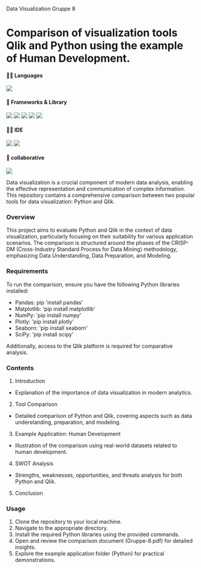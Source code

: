Data Visualization
Gruppe 8

# Comparison of visualization tools Qlik and Python using the example of Human Development.

#### 👩‍💻 Languages
<p align="left">
  <img src="https://img.shields.io/badge/python-3776AB?&style=for-the-badge&logo=python&logoColor=white"/>
</p>

#### 🚀 Frameworks & Library
<p align="left">
  <img src="https://img.shields.io/badge/Jupyter-F37626.svg?&style=for-the-badge&logo=Jupyter&logoColor=white"/>
  <img src="https://img.shields.io/badge/pandas-150458?style=for-the-badge&logo=pandas&logoColor=white"/>
  <img src="https://img.shields.io/badge/matplotlib-11557c?style=for-the-badge"/>
  <img src="https://img.shields.io/badge/Plotly-239120?style=for-the-badge&logo=plotly&logoColor=white"/>
  <img src="https://img.shields.io/badge/numpy-013243?style=for-the-badge&logo=numpy&logoColor=white"/>
</p>

#### 👩‍💻 IDE
<p align="left">
  <img src="https://img.shields.io/badge/Visual_Studio_Code-0078D4?style=for-the-badge&logo=visual%20studio%20code&logoColor=white"/>
  <img src="https://img.shields.io/badge/PyCharm-000000.svg?&style=for-the-badge&logo=PyCharm&logoColor=white"/>
</p>

#### 🤜 collaborative
<p align="left">
  <img src="https://img.shields.io/badge/Miro-F7C922?style=for-the-badge&logo=Miro&logoColor=050036"/>
</p>


Data visualization is a crucial component of modern data analysis, enabling the effective representation and communication of complex information. This repository contains a comprehensive comparison between two popular tools for data visualization: Python and Qlik.

### Overview

This project aims to evaluate Python and Qlik in the context of data visualization, particularly focusing on their suitability for various application scenarios. The comparison is structured around the phases of the CRISP-DM (Cross-Industry Standard Process for Data Mining) methodology, emphasizing Data Understanding, Data Preparation, and Modeling.

### Requirements

To run the comparison, ensure you have the following Python libraries installed:

- Pandas: pip 'install pandas'
- Matplotlib: 'pip install matplotlib'
- NumPy: 'pip install numpy'
- Plotly: 'pip install plotly'
- Seaborn: 'pip install seaborn'
- SciPy: 'pip install scipy'

Additionally, access to the Qlik platform is required for comparative analysis.

### Contents

1. Introduction
  - Explanation of the importance of data visualization in modern analytics.
2. Tool Comparison
  - Detailed comparison of Python and Qlik, covering aspects such as data understanding, preparation, and modeling.
3. Example Application: Human Development
  - Illustration of the comparison using real-world datasets related to human development.
4. SWOT Analysis
  - Strengths, weaknesses, opportunities, and threats analysis for both Python and Qlik.
5. Conclusion

### Usage 

1. Clone the repository to your local machine.
2. Navigate to the appropriate directory.
3. Install the required Python libraries using the provided commands.
4. Open and review the comparison document (Gruppe-8.pdf) for detailed insights.
5. Explore the example application folder (Python) for practical demonstrations.
